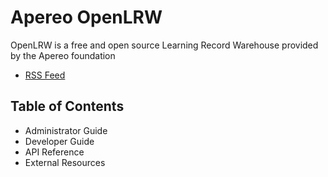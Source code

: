 # Apereo OpenLRW

OpenLRW is a free and open source Learning Record Warehouse provided by the Apereo foundation

* [RSS Feed](https://github.com/Apereo-Learning-Analytics-Initiative/OpenLRW/releases.atom)

## Table of Contents
 * Administrator Guide
 * Developer Guide
 * API Reference
 * External Resources
 
 